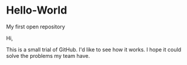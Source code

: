 # Hello-World
My first open repository

Hi,

This is a small trial of GitHub. I'd like to see how it works.
I hope it could solve the problems my team have.
